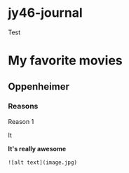 # jy46-journal
Test
 
# My favorite movies
## Oppenheimer
### Reasons
Reason 1

It

**It's really awesome**

	![alt text](image.jpg)
